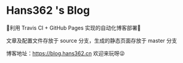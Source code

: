 # Hans362 's Blog

🎉利用 Travis CI + GitHub Pages 实现的自动化博客部署🎉

文章及配置文件存放于 source 分支，生成的静态页面存放于 master 分支

博客地址：https://blog.hans362.cn 欢迎来玩呀😜